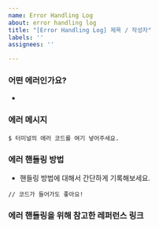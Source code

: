```yaml
---
name: Error Handling Log
about: error handling log
title: "[Error Handling Log] 제목 / 작성자"
labels: ''
assignees: ''

---
```


### **어떤 에러인가요?**

- 

### **에러 메시지**

```
$ 터미널의 에러 코드를 여기 넣어주세요.
```

### **에러 핸들링 방법**

- 핸들링 방법에 대해서 간단하게 기록해보세요.

`// 코드가 들어가도 좋아요!`

### **에러 핸들링을 위해 참고한 레퍼런스 링크**
